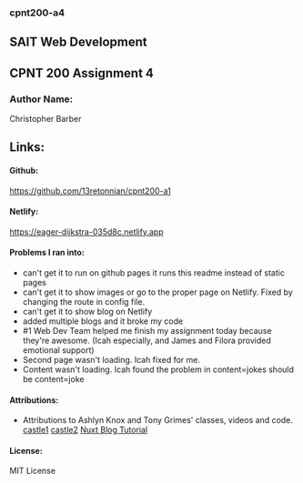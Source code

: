 ### cpnt200-a4

## SAIT Web Development
## CPNT 200 Assignment 4

### Author Name:
Christopher Barber

## Links:
#### Github:
https://github.com/13retonnian/cpnt200-a1
#### Netlify:
https://eager-dijkstra-035d8c.netlify.app

#### Problems I ran into:
- can't get it to run on github pages it runs this readme instead of static pages
- can't get it to show images or go to the proper page on Netlify. Fixed by changing the route in config file.
- can't get it to show blog on Netlify
- added multiple blogs and it broke my code
- #1 Web Dev Team helped me finish my assignment today because they're awesome. (Icah especially, and James and Filora provided emotional support)
- Second page wasn't loading. Icah fixed for me.
- Content wasn't loading. Icah found the problem in content=jokes should be content=joke

#### Attributions:
- Attributions to Ashlyn Knox and Tony Grimes' classes, videos and code.
[castle1](https://www.pexels.com/photo/castle-near-body-of-water-under-golden-hour-1843364/)
[castle2](https://www.pexels.com/photo/scenic-photo-of-castle-during-dawn-2832044/)
[Nuxt Blog Tutorial](https://nuxtjs.org/tutorials/creating-blog-with-nuxt-content)


#### License:
MIT License